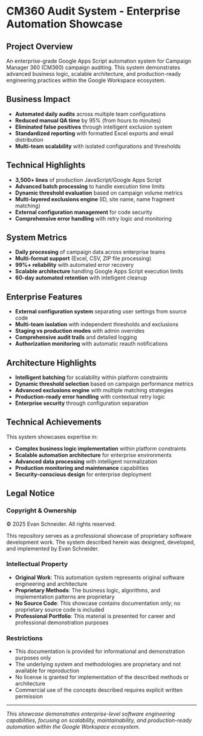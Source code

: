 # CM360 Audit System - Enterprise Automation Showcase

## Project Overview
An enterprise-grade Google Apps Script automation system for Campaign Manager 360 (CM360) campaign auditing. This system demonstrates advanced business logic, scalable architecture, and production-ready engineering practices within the Google Workspace ecosystem.

## Business Impact
- **Automated daily audits** across multiple team configurations
- **Reduced manual QA time** by 95% (from hours to minutes)
- **Eliminated false positives** through intelligent exclusion system
- **Standardized reporting** with formatted Excel exports and email distribution
- **Multi-team scalability** with isolated configurations and thresholds

## Technical Highlights
- **3,500+ lines** of production JavaScript/Google Apps Script
- **Advanced batch processing** to handle execution time limits
- **Dynamic threshold evaluation** based on campaign volume metrics
- **Multi-layered exclusions engine** (ID, site name, name fragment matching)
- **External configuration management** for code security
- **Comprehensive error handling** with retry logic and monitoring

## System Metrics
- **Daily processing** of campaign data across enterprise teams
- **Multi-format support** (Excel, CSV, ZIP file processing)
- **99%+ reliability** with automated error recovery
- **Scalable architecture** handling Google Apps Script execution limits
- **60-day automated retention** with intelligent cleanup

## Enterprise Features
- **External configuration system** separating user settings from source code
- **Multi-team isolation** with independent thresholds and exclusions
- **Staging vs production modes** with admin overrides
- **Comprehensive audit trails** and detailed logging
- **Authorization monitoring** with automatic reauth notifications

## Architecture Highlights
- **Intelligent batching** for scalability within platform constraints
- **Dynamic threshold selection** based on campaign performance metrics
- **Advanced exclusions engine** with multiple matching strategies
- **Production-ready error handling** with contextual retry logic
- **Enterprise security** through configuration separation

## Technical Achievements
This system showcases expertise in:
- **Complex business logic implementation** within platform constraints
- **Scalable automation architecture** for enterprise environments
- **Advanced data processing** with intelligent normalization
- **Production monitoring and maintenance** capabilities
- **Security-conscious design** for enterprise deployment

## Legal Notice

### Copyright & Ownership
© 2025 Evan Schneider. All rights reserved.

This repository serves as a professional showcase of proprietary software development work. The system described herein was designed, developed, and implemented by Evan Schneider.

### Intellectual Property
- **Original Work**: This automation system represents original software engineering and architecture
- **Proprietary Methods**: The business logic, algorithms, and implementation patterns are proprietary
- **No Source Code**: This showcase contains documentation only; no proprietary source code is included
- **Professional Portfolio**: This material is presented for career and professional demonstration purposes

### Restrictions
- This documentation is provided for informational and demonstration purposes only
- The underlying system and methodologies are proprietary and not available for reproduction
- No license is granted for implementation of the described methods or architecture
- Commercial use of the concepts described requires explicit written permission

---

*This showcase demonstrates enterprise-level software engineering capabilities, focusing on scalability, maintainability, and production-ready automation within the Google Workspace ecosystem.*
